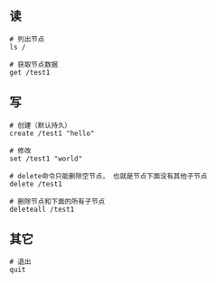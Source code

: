 ## 读
```
# 列出节点
ls /

# 获取节点数据
get /test1
```

## 写
```
# 创建（默认持久）
create /test1 "hello"

# 修改
set /test1 "world"

# delete命令只能删除空节点， 也就是节点下面没有其他子节点
delete /test1

# 删除节点和下面的所有子节点
deleteall /test1
```

## 其它
```
# 退出
quit
```
